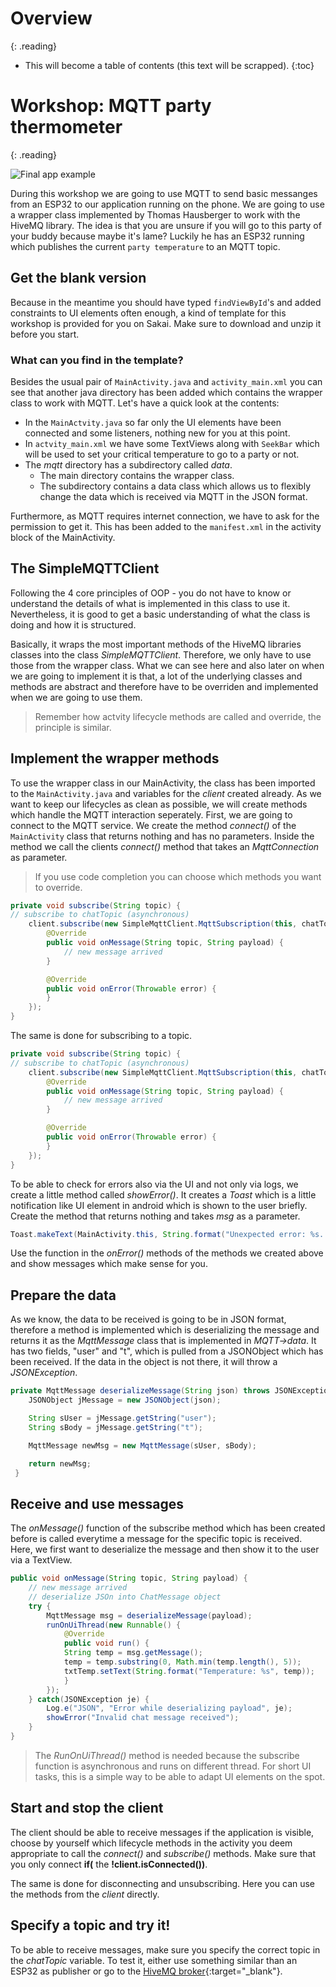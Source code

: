 # Overview
{: .reading}

* This will become a table of contents (this text will be scrapped).
{:toc}

# Workshop: MQTT party thermometer
{: .reading}

![Final app example](../../assets/img/009_mqttThermometer/Main.png)


During this workshop we are going to use MQTT to send basic messanges from an ESP32 to our application running on the phone. We are going to use a wrapper class implemented by Thomas Hausberger to work with the HiveMQ library. The idea is that you are unsure if you will go to this party of your buddy because maybe it\'s lame? Luckily he has an ESP32 running which publishes the current `party temperature` to an MQTT topic.

## Get the blank version

Because in the meantime you should have typed `findViewById`\'s and added constraints to UI elements often enough, a kind of template for this workshop is provided for you on Sakai. Make sure to download and unzip it before you start.

### What can you find in the template?

Besides the usual pair of `MainActivity.java` and `activity_main.xml` you can see that another java directory has been added which contains the wrapper class to work with MQTT. Let\'s have a quick look at the contents:
- In the `MainActvity.java` so far only the UI elements have been connected and some listeners, nothing new for you at this point.
- In `actvity_main.xml` we have some TextViews along with `SeekBar` which will be used to set your critical temperature to go to a party or not.
- The *mqtt* directory has a subdirectory called *data*.
	- The main directory contains the wrapper class.
	- The subdirectory contains a data class which allows us to flexibly change the data which is received via MQTT in the JSON format.

Furthermore, as MQTT requires internet connection, we have to ask for the permission to get it. This has been added to the `manifest.xml` in the activity block of the MainActivity.

## The SimpleMQTTClient

Following the 4 core principles of OOP - you do not have to know or understand the details of what is implemented in this class to use it. Nevertheless, it is good to get a basic understanding of what the class is doing and how it is structured.

Basically, it wraps the most important methods of the HiveMQ libraries classes into the class *SimpleMQTTClient*. Therefore, we only have to use those from the wrapper class. What we can see here and also later on when we are going to implement it is that, a lot of the underlying classes and methods are abstract and therefore have to be overriden and implemented when we are going to use them.

>Remember how actvity lifecycle methods are called and override, the principle is similar.

## Implement the wrapper methods

To use the wrapper class in our MainActivity, the class has been imported to the `MainActivity.java` and variables for the *client* created already. As we want to keep our lifecycles as clean as possible, we will create methods which handle the MQTT interaction seperately. First, we are going to connect to the MQTT service. We create the method *connect()* of the `MainActivity` class that returns nothing and has no parameters. Inside the method we call the clients *connect()* method that takes an *MqttConnection* as parameter.
>If you use code completion you can choose which methods you want to override.

````Java
private void subscribe(String topic) {
// subscribe to chatTopic (asynchronous)
	client.subscribe(new SimpleMqttClient.MqttSubscription(this, chatTopic) {
		@Override
		public void onMessage(String topic, String payload) {
			// new message arrived
		}

		@Override
		public void onError(Throwable error) {
		}
	});
}
````
The same is done for subscribing to a topic.
````Java
private void subscribe(String topic) {
// subscribe to chatTopic (asynchronous)
	client.subscribe(new SimpleMqttClient.MqttSubscription(this, chatTopic) {
		@Override
		public void onMessage(String topic, String payload) {
			// new message arrived
		}

		@Override
		public void onError(Throwable error) {
		}
	});
}
````
To be able to check for errors also via the UI and not only via logs, we create a little method called *showError()*. It creates a *Toast* which is a little notification like UI element in android which is shown to the user briefly. Create the method that returns nothing and takes *msg* as a parameter.
````Java
Toast.makeText(MainActivity.this, String.format("Unexpected error: %s. Check the log for details", msg), Toast.LENGTH_LONG).show();
````
Use the function in the *onError()* methods of the methods we created above and show messages which make sense for you.

## Prepare the data

As we know, the data to be received is going to be in JSON format, therefore a method is implemented which is deserializing the message and returns it as the *MqttMessage* class that is implemented in *MQTT->data*. It has two fields, "user" and "t", which is pulled from a JSONObject which has been received. If the data in the object is not there, it will throw a *JSONException*.

````Java
private MqttMessage deserializeMessage(String json) throws JSONException{
	JSONObject jMessage = new JSONObject(json);

	String sUser = jMessage.getString("user");
	String sBody = jMessage.getString("t");

	MqttMessage newMsg = new MqttMessage(sUser, sBody);

	return newMsg;
 }
````
## Receive and use messages
The *onMessage()* function of the subscribe method which has been created before is called everytime a message for the specific topic is received. Here, we first want to deserialize the message and then show it to the user via a TextView.
````Java
public void onMessage(String topic, String payload) {
	// new message arrived
	// deserialize JSOn into ChatMessage object
	try {
		MqttMessage msg = deserializeMessage(payload);
		runOnUiThread(new Runnable() {
			@Override
			public void run() {
			String temp = msg.getMessage();
			temp = temp.substring(0, Math.min(temp.length(), 5));
			txtTemp.setText(String.format("Temperature: %s", temp));
			}
		});
	} catch(JSONException je) {
		Log.e("JSON", "Error while deserializing payload", je);
		showError("Invalid chat message received");
	}
}
````
>The *RunOnUiThread()* method is needed because the subscribe function is asynchronous and runs on different thread. For short UI tasks, this is a simple way to be able to adapt UI elements on the spot.

## Start and stop the client

The client should be able to receive messages if the application is visible, choose by yourself which lifecycle methods in the activity you deem appropriate to call the *connect()* and *subscribe()* methods. Make sure that you only connect **if(** the **!client.isConnected())**.

The same is done for disconnecting and unsubscribing. Here you can use the methods from the *client* directly.

## Specify a topic and try it!
To be able to receive messages, make sure you specify the correct topic in the *chatTopic* variable. To test it, either use something similar than an ESP32 as publisher or go to the [HiveMQ broker](http://www.hivemq.com/demos/websocket-client/){:target="_blank"}.


